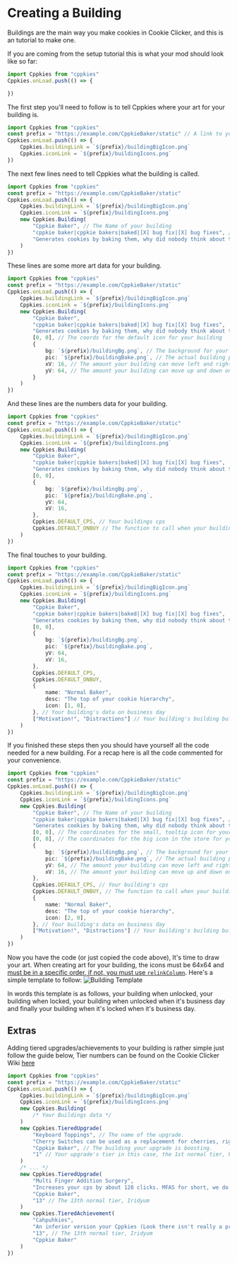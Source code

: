 # Creating a Building

Buildings are the main way you make cookies in Cookie Clicker, and this is an tutorial to make one.

If you are coming from the setup tutorial this is what your mod should look like so far:

```ts
import Cppkies from "cppkies"
Cppkies.onLoad.push(() => {

})
```

The first step you'll need to follow is to tell Cppkies where your art for your building is.

```ts
import Cppkies from "cppkies"
const prefix = "https://example.com/CppkieBaker/static" // A link to your building's art. 
Cppkies.onLoad.push(() => {
	Cppkies.buildingLink = `${prefix}/buildingBigIcon.png`
	Cppkies.iconLink = `${prefix}/buildingIcons.png`
})
```

The next few lines need to tell Cppkies what the building is called.

```ts
import Cppkies from "cppkies"
const prefix = "https://example.com/CppkieBaker/static"
Cppkies.onLoad.push(() => {
	Cppkies.buildingLink = `${prefix}/buildingBigIcon.png`
	Cppkies.iconLink = `${prefix}/buildingIcons.png`
	new Cppkies.Building(
		"Cppkie Baker", // The Name of your building
		"cppkie baker|cppkie bakers|baked|[X] bug fix|[X] bug fixes", // Name of your building in a sentence, and then it plural, then what boosts your building when a sugar lump is added, then it plural
		"Generates cookies by baking them, why did nobody think about this?" // How your building generates cookies
	)
})
```

These lines are some more art data for your building.

```ts
import Cppkies from "cppkies"
const prefix = "https://example.com/CppkieBaker/static"
Cppkies.onLoad.push(() => {
	Cppkies.buildingLink = `${prefix}/buildingBigIcon.png`
	Cppkies.iconLink = `${prefix}/buildingIcons.png`
	new Cppkies.Building(
		"Cppkie Baker",
		"cppkie baker|cppkie bakers|baked|[X] bug fix|[X] bug fixes",
		"Generates cookies by baking them, why did nobody think about this?",
		[0, 0], // The coords for the default icon for your building
		{
			bg: `${prefix}/buildingBg.png`, // The background for your building on the building screen
			pic: `${prefix}/buildingBake.png`, // The actual building pic on the building screen
			xV: 16, // The amount your building can move left and right on the building screen in pixels
			yV: 64, // The amount your building can move up and down on the building screen in pixels
		}
	)
})
```

And these lines are the numbers data for your building.

```ts
import Cppkies from "cppkies"
const prefix = "https://example.com/CppkieBaker/static"
Cppkies.onLoad.push(() => {
	Cppkies.buildingLink = `${prefix}/buildingBigIcon.png`
	Cppkies.iconLink = `${prefix}/buildingIcons.png`
	new Cppkies.Building(
		"Cppkie Baker",
		"cppkie baker|cppkie bakers|baked|[X] bug fix|[X] bug fixes",
		"Generates cookies by baking them, why did nobody think about this?",
		[0, 0],
		{
			bg: `${prefix}/buildingBg.png`,
			pic: `${prefix}/buildingBake.png`,
			yV: 64,
			xV: 16,
		},
		Cppkies.DEFAULT_CPS, // Your buildings cps
		Cppkies.DEFAULT_ONBUY // The function to call when your building gets bought but don't worry about this
	)
})
```

The final touches to your building.

```ts
import Cppkies from "cppkies"
const prefix = "https://example.com/CppkieBaker/static"
Cppkies.onLoad.push(() => {
	Cppkies.buildingLink = `${prefix}/buildingBigIcon.png`
	Cppkies.iconLink = `${prefix}/buildingIcons.png`
	new Cppkies.Building(
		"Cppkie Baker",
		"cppkie baker|cppkie bakers|baked|[X] bug fix|[X] bug fixes",
		"Generates cookies by baking them, why did nobody think about this?",
		[0, 0],
		{
			bg: `${prefix}/buildingBg.png`,
			pic: `${prefix}/buildingBake.png`,
			yV: 64,
			xV: 16,
		},
		Cppkies.DEFAULT_CPS,
		Cppkies.DEFAULT_ONBUY,
		{
			name: "Normal Baker",
			desc: "The top of your cookie hierarchy",
			icon: [1, 0],
		}, // Your building's data on business day
		["Motivation!", "Distractions"] // Your building's building buff and building debuff
	)
})
```

If you finished these steps then you should have yourself all the code needed for a new building. For a recap here is all the code commented for your convenience.

```ts
import Cppkies from "cppkies"
const prefix = "https://example.com/CppkieBaker/static"
Cppkies.onLoad.push(() => {
	Cppkies.buildingLink = `${prefix}/buildingBigIcon.png`
	Cppkies.iconLink = `${prefix}/buildingIcons.png`
	new Cppkies.Building(
		"Cppkie Baker", // The Name of your building
		"cppkie baker|cppkie bakers|baked|[X] bug fix|[X] bug fixes", // Name of your building in a sentence, and then it plural, then what boosts your building when a sugar lump is added, then it plural
		"Generates cookies by baking them, why did nobody think about this?", // How your building generates cookies
		[0, 0], // The coordinates for the small, tooltip icon for your building
		[0, 0], // The coordinates for the big icon in the store for your building
		{
			bg: `${prefix}/buildingBg.png`, // The background for your building on the building screen
			pic: `${prefix}/buildingBake.png`, // The actual building pic on the building screen
			yV: 64, // The amount your building can move left and right on the building screen in pixels
			xV: 16, // The amount your building can move up and down on the building screen in pixels
		},
		Cppkies.DEFAULT_CPS, // Your building's cps
		Cppkies.DEFAULT_ONBUY, // The function to call when your building gets bought but don't worry about this
		{
			name: "Normal Baker",
			desc: "The top of your cookie hierarchy",
			icon: [2, 0],
		}, // Your building's data on business day
		["Motivation!", "Distractions"] // Your building's building buff and building debuff
	)
})
```

Now you have the code (or just copied the code above), It's time to draw your art. When creating art for your building, the icons must be 64x64 and [must be in a specific order, if not, you must use `relinkColumn`](/CommonProblems#IconOrder). Here's a simple template to follow: 
![Building Template](./static/BuildingTemplate.png?raw=true) <!--todo: draw this template--> 

In words this template is as follows, your building when unlocked, your building when locked, your building when unlocked when it's business day and finally your building when it's locked when it's business day. 

## Extras

Adding tiered upgrades/achievements to your building is rather simple just follow the guide below, Tier numbers can be found on the Cookie Clicker Wiki [here](https://cookieclicker.fandom.com/wiki/Upgrades#Tiers)
```ts
import Cppkies from "cppkies"
const prefix = "https://example.com/CppkieBaker/static"
Cppkies.onLoad.push(() => {
	Cppkies.buildingLink = `${prefix}/buildingBigIcon.png`
	Cppkies.iconLink = `${prefix}/buildingIcons.png`
	new Cppkies.Building(
		/* Your Buildings data */
	)
	new Cppkies.TieredUpgrade(
		"Keyboard Toppings", // The name of the upgrade.
		"Cherry Switches can be used as a replacement for cherries, right? I guess it doesn't really matter, <b>everyone</b> loves clacky keys.", // Your upgrade's quote.
		"Cppkie Baker", // The building your upgrade is boosting. 
		"1" // Your upgrade's tier in this case, the 1st normal tier, Plain
	)
	/* ... */
	new Cppkies.TieredUpgrade(
		"Multi Finger Addition Surgery",
		"Increases your cps by about 128 clicks. MFAS for short, we do lung extensions as well if you're interested.",
		"Cppkie Baker",
		"13" // The 13th normal tier, Iridyum
	)
	new Cppkies.TieredAchievement(
		"Cahpuhkies",
		"An inferior version your Cppkies (Look there isn't really a pronunciation.)",
		"13", // The 13th normal tier, Iridyum
		"Cppkie Baker"
	)
})
```
